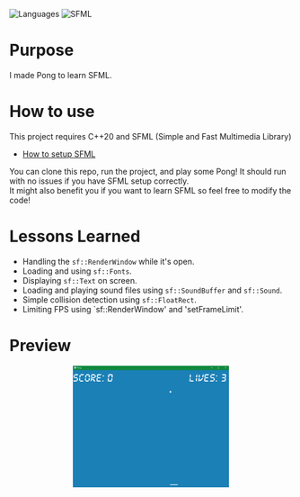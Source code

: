 ![Languages](https://img.shields.io/badge/-C++-%2303a9f4?style=for-the-badge&logo=cplusplus) 
![SFML](https://img.shields.io/badge/SFML-brightgreen?style=for-the-badge&logo=sfml)
  
# Purpose
I made Pong to learn SFML.

# How to use
This project requires C++20 and SFML (Simple and Fast Multimedia Library)
  
- [How to setup SFML](https://www.sfml-dev.org/tutorials/2.5/start-vc.php)
  
You can clone this repo, run the project, and play some Pong! It should run with no issues if you have SFML setup correctly.  
It might also benefit you if you want to learn SFML so feel free to modify the code!

# Lessons Learned
- Handling the `sf::RenderWindow` while it's open.
- Loading and using `sf::Fonts`.
- Displaying `sf::Text` on screen.
- Loading and playing sound files using `sf::SoundBuffer` and `sf::Sound`.
- Simple collision detection using `sf::FloatRect`.
- Limiting FPS using `sf::RenderWindow' and 'setFrameLimit'.

# Preview
<p align="center">
  <img src="https://github.com/MiTsSsS/Pong/blob/master/Assets/Github/Gameplay.gif" width = 55%; height=55% />
</p>
